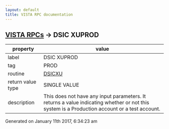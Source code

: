 ```yaml
---
layout: default
title: VISTA RPC documentation
---
```




## [VISTA RPCs](TableOfContent.md) &#8594; DSIC XUPROD 

 property | value 
--- | --- 
 label | DSIC XUPROD
 tag | PROD
 routine | [DSICXU](http://code.osehra.org/dox/Routine_DSICXU_source.html)
 return value type | SINGLE VALUE
 description | This does not have any input parameters.  It returns a value indicating whether or not this system is a Production account or a test account.




Generated on January 11th 2017, 6:34:23 am
